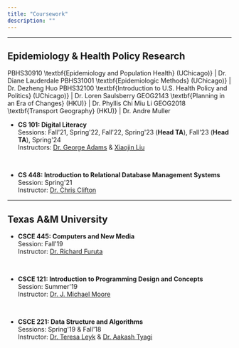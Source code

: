 ```yaml
---
title: "Coursework"
description: ""
---
```


---
## Epidemiology & Health Policy Research

PBHS30910 \textbf{Epidemiology and Population Health} (UChicago)} $|$ Dr. Diane Lauderdale
PBHS31001 \textbf{Epidemiologic Methods} (UChicago)} $|$ Dr. Dezheng Huo
PBHS32100 \textbf{Introduction to U.S. Health Policy and Politics} (UChicago)} $|$ Dr. Loren Saulsberry
GEOG2143 \textbf{Planning in an Era of Changes} (HKU)} $|$ Dr. Phyllis Chi Miu Li
GEOG2018 \textbf{Transport Geography} (HKU)} $|$ Dr. Andre Muller


* **CS 101: Digital Literacy** <br>
    Sessions: Fall'21, Spring'22, Fall'22, Spring'23 (**Head TA**), Fall'23 (**Head TA**), Spring'24 <br>
    Instructors: [Dr. George Adams](https://www.cs.purdue.edu/people/faculty/gba.html) & [Xiaojin Liu](https://www.cs.purdue.edu/people/faculty/liu218.html)

<br>

* **CS 448: Introduction to Relational Database Management Systems** <br>
    Session: Spring'21 <br>
    Instructor: [Dr. Chris Clifton](https://www.cs.purdue.edu/homes/clifton/)


---
## Texas A&M University

* **CSCE 445: Computers and New Media** <br>
    Session: Fall'19 <br>
    Instructor: [Dr. Richard Furuta](https://engineering.tamu.edu/cse/profiles/rfuruta.html)

<br>

* **CSCE 121: Introduction to Programming Design and Concepts** <br>
    Session: Summer'19 <br>
    Instructor: [Dr. J. Michael Moore](https://engineering.tamu.edu/cse/profiles/moore-j-michael.html)

<br>

* **CSCE 221: Data Structure and Algorithms** <br>
    Sessions: Spring'19 & Fall'18 <br>
    Instructor: [Dr. Teresa Leyk](https://engineering.tamu.edu/cse/profiles/tleyk.html)  &  [Dr. Aakash Tyagi](https://engineering.tamu.edu/cse/profiles/tyagi-aakash.html)   

<br>